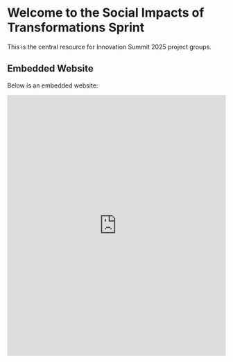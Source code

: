 # Welcome to the Social Impacts of Transformations Sprint

This is the central resource for Innovation Summit 2025 project groups.

## Embedded Website

Below is an embedded website:

<iframe src="https://cu-esiil.github.io/WG_PI_Orientation/#1" width="100%" height="600" frameborder="0" allowfullscreen></iframe>

